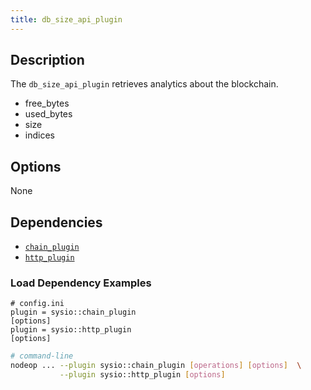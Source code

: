 ```yaml
---
title: db_size_api_plugin
---
```


## Description

The `db_size_api_plugin` retrieves analytics about the blockchain.

* free_bytes
* used_bytes
* size
* indices

## Options

None

## Dependencies

* [`chain_plugin`](chain-plugin.md)
* [`http_plugin`](http-plugin.md)

### Load Dependency Examples

```console
# config.ini
plugin = sysio::chain_plugin
[options]
plugin = sysio::http_plugin
[options]
```

```sh
# command-line
nodeop ... --plugin sysio::chain_plugin [operations] [options]  \
           --plugin sysio::http_plugin [options]
```
